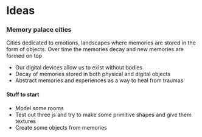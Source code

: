 # Ideas

### Memory palace cities

Cities dedicated to emotions, landscapes where memories are stored in the form of objects. Over time the memories decay and new memories are formed on top

* Our digital devices allow us to exist without bodies
* Decay of memories stored in both physical and digital objects
* Abstract memories and experiences as a way to heal from traumas

#### Stuff to start

* Model some rooms
* Test out three js and try to make some primitive shapes and give them textures
* Create some objects from memories
